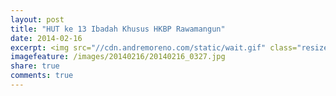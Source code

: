 ```yaml
---
layout: post
title: "HUT ke 13 Ibadah Khusus HKBP Rawamangun"
date: 2014-02-16
excerpt: <img src="//cdn.andremoreno.com/static/wait.gif" class="resize js_show loading_image" data-href="/images/20140216/20140216_0327.jpg" alt="" />
imagefeature: /images/20140216/20140216_0327.jpg
share: true
comments: true
---
```



<a href="//cdn.andremoreno.com/images/20140216/20140216_0025.jpg" class="swipebox" title=""><img src="//cdn.andremoreno.com/static/wait.gif" class="resize js_show loading_image" data-href="/images/20140216/20140216_0025.jpg" alt="" /></a>

<a href="//cdn.andremoreno.com/images/20140216/20140216_0042.jpg" class="swipebox" title=""><img src="//cdn.andremoreno.com/static/wait.gif" class="resize js_show loading_image" data-href="/images/20140216/20140216_0042.jpg" alt="" /></a>

<a href="//cdn.andremoreno.com/images/20140216/20140216_0045.jpg" class="swipebox" title=""><img src="//cdn.andremoreno.com/static/wait.gif" class="resize js_show loading_image" data-href="/images/20140216/20140216_0045.jpg" alt="" /></a>

<a href="//cdn.andremoreno.com/images/20140216/20140216_0048.jpg" class="swipebox" title=""><img src="//cdn.andremoreno.com/static/wait.gif" class="resize js_show loading_image" data-href="/images/20140216/20140216_0048.jpg" alt="" /></a>

<a href="//cdn.andremoreno.com/images/20140216/20140216_0055.jpg" class="swipebox" title=""><img src="//cdn.andremoreno.com/static/wait.gif" class="resize js_show loading_image" data-href="/images/20140216/20140216_0055.jpg" alt="" /></a>

<a href="//cdn.andremoreno.com/images/20140216/20140216_0057.jpg" class="swipebox" title=""><img src="//cdn.andremoreno.com/static/wait.gif" class="resize js_show loading_image" data-href="/images/20140216/20140216_0057.jpg" alt="" /></a>

<a href="//cdn.andremoreno.com/images/20140216/20140216_0163.jpg" class="swipebox" title=""><img src="//cdn.andremoreno.com/static/wait.gif" class="resize js_show loading_image" data-href="/images/20140216/20140216_0163.jpg" alt="" /></a>

<a href="//cdn.andremoreno.com/images/20140216/20140216_0177.jpg" class="swipebox" title=""><img src="//cdn.andremoreno.com/static/wait.gif" class="resize js_show loading_image" data-href="/images/20140216/20140216_0177.jpg" alt="" /></a>

<a href="//cdn.andremoreno.com/images/20140216/20140216_0199.jpg" class="swipebox" title=""><img src="//cdn.andremoreno.com/static/wait.gif" class="resize js_show loading_image" data-href="/images/20140216/20140216_0199.jpg" alt="" /></a>

<a href="//cdn.andremoreno.com/images/20140216/20140216_0206.jpg" class="swipebox" title=""><img src="//cdn.andremoreno.com/static/wait.gif" class="resize js_show loading_image" data-href="/images/20140216/20140216_0206.jpg" alt="" /></a>

<a href="//cdn.andremoreno.com/images/20140216/20140216_0243.jpg" class="swipebox" title=""><img src="//cdn.andremoreno.com/static/wait.gif" class="resize js_show loading_image" data-href="/images/20140216/20140216_0243.jpg" alt="" /></a>

<a href="//cdn.andremoreno.com/images/20140216/20140216_0248.jpg" class="swipebox" title=""><img src="//cdn.andremoreno.com/static/wait.gif" class="resize js_show loading_image" data-href="/images/20140216/20140216_0248.jpg" alt="" /></a>

<a href="//cdn.andremoreno.com/images/20140216/20140216_0249.jpg" class="swipebox" title=""><img src="//cdn.andremoreno.com/static/wait.gif" class="resize js_show loading_image" data-href="/images/20140216/20140216_0249.jpg" alt="" /></a>

<a href="//cdn.andremoreno.com/images/20140216/20140216_0255.jpg" class="swipebox" title=""><img src="//cdn.andremoreno.com/static/wait.gif" class="resize js_show loading_image" data-href="/images/20140216/20140216_0255.jpg" alt="" /></a>

<a href="//cdn.andremoreno.com/images/20140216/20140216_0258.jpg" class="swipebox" title=""><img src="//cdn.andremoreno.com/static/wait.gif" class="resize js_show loading_image" data-href="/images/20140216/20140216_0258.jpg" alt="" /></a>

<a href="//cdn.andremoreno.com/images/20140216/20140216_0278.jpg" class="swipebox" title=""><img src="//cdn.andremoreno.com/static/wait.gif" class="resize js_show loading_image" data-href="/images/20140216/20140216_0278.jpg" alt="" /></a>

<a href="//cdn.andremoreno.com/images/20140216/20140216_0285.jpg" class="swipebox" title=""><img src="//cdn.andremoreno.com/static/wait.gif" class="resize js_show loading_image" data-href="/images/20140216/20140216_0285.jpg" alt="" /></a>

<a href="//cdn.andremoreno.com/images/20140216/20140216_0289.jpg" class="swipebox" title=""><img src="//cdn.andremoreno.com/static/wait.gif" class="resize js_show loading_image" data-href="/images/20140216/20140216_0289.jpg" alt="" /></a>

<a href="//cdn.andremoreno.com/images/20140216/20140216_0327.jpg" class="swipebox" title=""><img src="//cdn.andremoreno.com/static/wait.gif" class="resize js_show loading_image" data-href="/images/20140216/20140216_0327.jpg" alt="" /></a>

<a href="//cdn.andremoreno.com/images/20140216/20140216_0340.jpg" class="swipebox" title=""><img src="//cdn.andremoreno.com/static/wait.gif" class="resize js_show loading_image" data-href="/images/20140216/20140216_0340.jpg" alt="" /></a>

<a href="//cdn.andremoreno.com/images/20140216/20140216_0343.jpg" class="swipebox" title=""><img src="//cdn.andremoreno.com/static/wait.gif" class="resize js_show loading_image" data-href="/images/20140216/20140216_0343.jpg" alt="" /></a>

<a href="//cdn.andremoreno.com/images/20140216/20140216_0345.jpg" class="swipebox" title=""><img src="//cdn.andremoreno.com/static/wait.gif" class="resize js_show loading_image" data-href="/images/20140216/20140216_0345.jpg" alt="" /></a>

<a href="//cdn.andremoreno.com/images/20140216/20140216_0347.jpg" class="swipebox" title=""><img src="//cdn.andremoreno.com/static/wait.gif" class="resize js_show loading_image" data-href="/images/20140216/20140216_0347.jpg" alt="" /></a>

<a href="//cdn.andremoreno.com/images/20140216/20140216_0351.jpg" class="swipebox" title=""><img src="//cdn.andremoreno.com/static/wait.gif" class="resize js_show loading_image" data-href="/images/20140216/20140216_0351.jpg" alt="" /></a>

<a href="//cdn.andremoreno.com/images/20140216/20140216_0354.jpg" class="swipebox" title=""><img src="//cdn.andremoreno.com/static/wait.gif" class="resize js_show loading_image" data-href="/images/20140216/20140216_0354.jpg" alt="" /></a>

